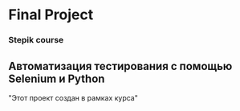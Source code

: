 # Final Project
### Stepik course
## Автоматизация тестирования с помощью Selenium и Python

"Этот проект создан в рамках курса"